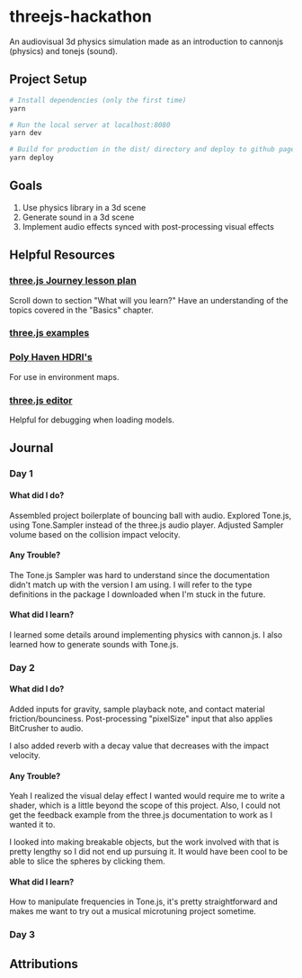 # threejs-hackathon

An audiovisual 3d physics simulation made as an introduction to cannonjs (physics) and tonejs (sound).

## Project Setup

```bash
# Install dependencies (only the first time)
yarn

# Run the local server at localhost:8080
yarn dev

# Build for production in the dist/ directory and deploy to github pages
yarn deploy
```

## Goals

1. Use physics library in a 3d scene
2. Generate sound in a 3d scene
3. Implement audio effects synced with post-processing visual effects

## Helpful Resources

### [three.js Journey lesson plan](https://threejs-journey.com/)

Scroll down to section "What will you learn?" Have an understanding of the topics covered in the "Basics" chapter.

### [three.js examples](https://threejs.org/examples/)

### [Poly Haven HDRI's](https://polyhaven.com/hdris)

For use in environment maps.

### [three.js editor](https://threejs.org/editor/)

Helpful for debugging when loading models.

## Journal

### Day 1

#### What did I do?

Assembled project boilerplate of bouncing ball with audio. Explored Tone.js, using Tone.Sampler instead of the three.js audio player. Adjusted Sampler volume based on the collision impact velocity.

#### Any Trouble?

The Tone.js Sampler was hard to understand since the documentation didn't match up with the version I am using. I will refer to the type definitions in the package I downloaded when I'm stuck in the future.

#### What did I learn?

I learned some details around implementing physics with cannon.js. I also learned how to generate sounds with Tone.js.

### Day 2

#### What did I do?

Added inputs for gravity, sample playback note, and contact material friction/bounciness. Post-processing "pixelSize" input that also applies BitCrusher to audio.

I also added reverb with a decay value that decreases with the impact velocity.

#### Any Trouble?

Yeah I realized the visual delay effect I wanted would require me to write a shader, which is a little beyond the scope of this project. Also, I could not get the feedback example from the three.js documentation to work as I wanted it to.

I looked into making breakable objects, but the work involved with that is pretty lengthy so I did not end up pursuing it. It would have been cool to be able to slice the spheres by clicking them.

#### What did I learn?

How to manipulate frequencies in Tone.js, it's pretty straightforward and makes me want to try out a musical microtuning project sometime.

### Day 3

## Attributions
